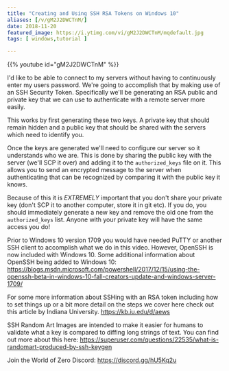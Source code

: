 ```yaml
---
title: "Creating and Using SSH RSA Tokens on Windows 10"
aliases: [/v/gM2J2DWCTnM/]
date: 2018-11-20
featured_image: https://i.ytimg.com/vi/gM2J2DWCTnM/mqdefault.jpg
tags: [ windows,tutorial ]

---
```


{{% youtube id="gM2J2DWCTnM" %}}

I'd like to be able to connect to my servers without having to continuously enter my users password. We're going to accomplish that by making use of an SSH Security Token. Specifically we'll be generating an RSA public and private key that we can use to authenticate with a remote server more easily.

This works by first generating these two keys. A private key that should remain hidden and a public key that should be shared with the servers which need to identify you.

Once the keys are generated we'll need to configure our server so it understands who we are. This is done by sharing the public key with the server (we'll SCP it over) and adding it to the `authorized_keys` file on it. This allows you to send an encrypted message to the server when authenticating that can be recognized by comparing it with the public key it knows.

Because of this it is *EXTREMELY* important that you don't share your private key (don't SCP it to another computer, store it in git etc). If you do, you should immediately generate a new key and remove the old one from the `authorized_keys` list. Anyone with your private key will have the same access you do!

Prior to Windows 10 version 1709 you would have needed PuTTY or another SSH client to accomplish what we do in this video. However, OpenSSH is now included with Windows 10. Some additional information about OpenSSH being added to Windows 10: https://blogs.msdn.microsoft.com/powershell/2017/12/15/using-the-openssh-beta-in-windows-10-fall-creators-update-and-windows-server-1709/

For some more information about SSHing with an RSA token including how to set things up or a bit more detail on the steps we cover here check out this article by Indiana University. https://kb.iu.edu/d/aews

SSH Random Art Images are intended to make it easier for humans to validate what a key is compared to diffing long strings of text. You can find out more about this here: https://superuser.com/questions/22535/what-is-randomart-produced-by-ssh-keygen

Join the World of Zero Discord: https://discord.gg/hU5Kq2u